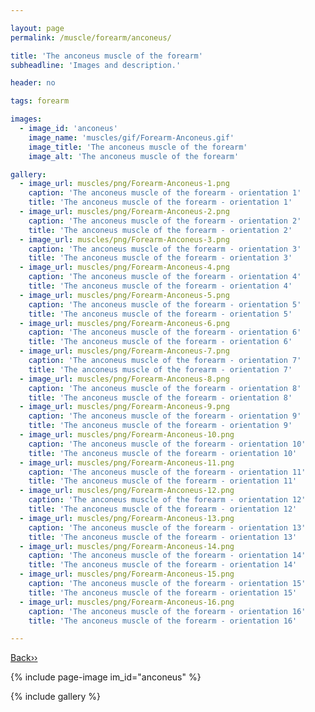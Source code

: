 ```yaml
---

layout: page
permalink: /muscle/forearm/anconeus/

title: 'The anconeus muscle of the forearm'
subheadline: 'Images and description.'

header: no

tags: forearm

images:
  - image_id: 'anconeus'
    image_name: 'muscles/gif/Forearm-Anconeus.gif'
    image_title: 'The anconeus muscle of the forearm'
    image_alt: 'The anconeus muscle of the forearm' 

gallery:
  - image_url: muscles/png/Forearm-Anconeus-1.png
    caption: 'The anconeus muscle of the forearm - orientation 1'
    title: 'The anconeus muscle of the forearm - orientation 1'
  - image_url: muscles/png/Forearm-Anconeus-2.png
    caption: 'The anconeus muscle of the forearm - orientation 2'
    title: 'The anconeus muscle of the forearm - orientation 2'
  - image_url: muscles/png/Forearm-Anconeus-3.png
    caption: 'The anconeus muscle of the forearm - orientation 3'
    title: 'The anconeus muscle of the forearm - orientation 3'
  - image_url: muscles/png/Forearm-Anconeus-4.png
    caption: 'The anconeus muscle of the forearm - orientation 4'
    title: 'The anconeus muscle of the forearm - orientation 4'
  - image_url: muscles/png/Forearm-Anconeus-5.png
    caption: 'The anconeus muscle of the forearm - orientation 5'
    title: 'The anconeus muscle of the forearm - orientation 5'
  - image_url: muscles/png/Forearm-Anconeus-6.png
    caption: 'The anconeus muscle of the forearm - orientation 6'
    title: 'The anconeus muscle of the forearm - orientation 6'
  - image_url: muscles/png/Forearm-Anconeus-7.png
    caption: 'The anconeus muscle of the forearm - orientation 7'
    title: 'The anconeus muscle of the forearm - orientation 7'
  - image_url: muscles/png/Forearm-Anconeus-8.png
    caption: 'The anconeus muscle of the forearm - orientation 8'
    title: 'The anconeus muscle of the forearm - orientation 8'
  - image_url: muscles/png/Forearm-Anconeus-9.png
    caption: 'The anconeus muscle of the forearm - orientation 9'
    title: 'The anconeus muscle of the forearm - orientation 9'
  - image_url: muscles/png/Forearm-Anconeus-10.png
    caption: 'The anconeus muscle of the forearm - orientation 10'
    title: 'The anconeus muscle of the forearm - orientation 10'
  - image_url: muscles/png/Forearm-Anconeus-11.png
    caption: 'The anconeus muscle of the forearm - orientation 11'
    title: 'The anconeus muscle of the forearm - orientation 11'
  - image_url: muscles/png/Forearm-Anconeus-12.png
    caption: 'The anconeus muscle of the forearm - orientation 12'
    title: 'The anconeus muscle of the forearm - orientation 12'
  - image_url: muscles/png/Forearm-Anconeus-13.png
    caption: 'The anconeus muscle of the forearm - orientation 13'
    title: 'The anconeus muscle of the forearm - orientation 13'
  - image_url: muscles/png/Forearm-Anconeus-14.png
    caption: 'The anconeus muscle of the forearm - orientation 14'
    title: 'The anconeus muscle of the forearm - orientation 14'
  - image_url: muscles/png/Forearm-Anconeus-15.png
    caption: 'The anconeus muscle of the forearm - orientation 15'
    title: 'The anconeus muscle of the forearm - orientation 15'
  - image_url: muscles/png/Forearm-Anconeus-16.png
    caption: 'The anconeus muscle of the forearm - orientation 16'
    title: 'The anconeus muscle of the forearm - orientation 16'

---
```


[Back››](/muscle/forearm/)

{% include page-image im_id="anconeus" %}

{% include gallery %}
